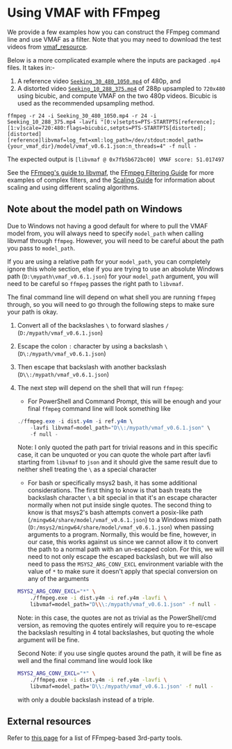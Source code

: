 # Using VMAF with FFmpeg

We provide a few examples how you can construct the FFmpeg command line and use VMAF as a filter. Note that you may need to download the test videos from [vmaf_resource](https://github.com/Netflix/vmaf_resource/tree/master/python/test/resource).

Below is a more complicated example where the inputs are packaged `.mp4` files. It takes in:- 
1. A reference video [`Seeking_30_480_1050.mp4`](https://github.com/Netflix/vmaf_resource/blob/master/python/test/resource/mp4/Seeking_30_480_1050.mp4) of 480p, and 
2. A distorted video [`Seeking_10_288_375.mp4`](https://github.com/Netflix/vmaf_resource/blob/master/python/test/resource/mp4/Seeking_10_288_375.mp4) of 288p upsampled to `720x480` using bicubic, and compute VMAF on the two 480p videos. Bicubic is used as the recommended upsampling method.

```shell script
ffmpeg -r 24 -i Seeking_30_480_1050.mp4 -r 24 -i Seeking_10_288_375.mp4 -lavfi "[0:v]setpts=PTS-STARTPTS[reference]; [1:v]scale=720:480:flags=bicubic,setpts=PTS-STARTPTS[distorted]; [distorted][reference]libvmaf=log_fmt=xml:log_path=/dev/stdout:model_path={your_vmaf_dir}/model/vmaf_v0.6.1.json:n_threads=4" -f null -
```

The expected output is `[libvmaf @ 0x7fb5b672bc00] VMAF score: 51.017497`

See the [FFmpeg's guide to libvmaf](https://ffmpeg.org/ffmpeg-filters.html#libvmaf), the [FFmpeg Filtering Guide](https://trac.ffmpeg.org/wiki/FilteringGuide) for more examples of complex filters, and the [Scaling Guide](https://trac.ffmpeg.org/wiki/Scaling) for information about scaling and using different scaling algorithms.

## Note about the model path on Windows

Due to Windows not having a good default for where to pull the VMAF model from, you will always need to specify `model_path` when calling libvmaf through `ffmpeg`. However, you will need to be careful about the path you pass to `model_path`.

If you are using a relative path for your `model_path`, you can completely ignore this whole section, else if you are trying to use an absolute Windows path (`D:\mypath\vmaf_v0.6.1.json`) for your `model_path` argument, you will need to be careful so `ffmpeg` passes the right path to `libvmaf`.

The final command line will depend on what shell you are running `ffmpeg` through, so you will need to go through the following steps to make sure your path is okay.

1. Convert all of the backslashes `\` to forward slashes `/` (`D:/mypath/vmaf_v0.6.1.json`)
2. Escape the colon `:` character by using a backslash `\` (`D\:/mypath/vmaf_v0.6.1.json`)
3. Then escape that backslash with another backslash (`D\\:/mypath/vmaf_v0.6.1.json`)
4. The next step will depend on the shell that will run `ffmpeg`:
    - For PowerShell and Command Prompt, this will be enough and your final `ffmpeg` command line will look something like
    ```powershell
    ./ffmpeg.exe -i dist.y4m -i ref.y4m \
        -lavfi libvmaf=model_path="D\\:/mypath/vmaf_v0.6.1.json" \
        -f null -
    ```
    Note: I only quoted the path part for trivial reasons and in this specific case, it can be unquoted or you can quote the whole part after lavfi starting from `libvmaf` to `json` and it should give the same result due to neither shell treating the `\` as a special character

    - For bash or specifically msys2 bash, it has some additional considerations. The first thing to know is that bash treats the backslash character `\` a bit special in that it's an escape character normally when not put inside single quotes. The second thing to know is that msys2's bash attempts convert a posix-like path (`/mingw64/share/model/vmaf_v0.6.1.json`) to a Windows mixed path (`D:/msys2/mingw64/share/model/vmaf_v0.6.1.json`) when passing arguments to a program. Normally, this would be fine, however, in our case, this works against us since we cannot allow it to convert the path to a normal path with an un-escaped colon. For this, we will need to not only escape the escaped backslash, but we will also need to pass the `MSYS2_ARG_CONV_EXCL` environment variable with the value of `*` to make sure it doesn't apply that special conversion on any of the arguments

    ```bash
    MSYS2_ARG_CONV_EXCL="*" \
        ./ffmpeg.exe -i dist.y4m -i ref.y4m -lavfi \
        libvmaf=model_path="D\\\:/mypath/vmaf_v0.6.1.json" -f null -
    ```

    Note: in this case, the quotes are not as trivial as the PowerShell/cmd version, as removing the quotes entirely will require you to re-escape the backslash resulting in 4 total backslashes, but quoting the whole argument will be fine.

    Second Note: if you use single quotes around the path, it will be fine as well and the final command line would look like

    ```bash
    MSYS2_ARG_CONV_EXCL="*" \
        ./ffmpeg.exe -i dist.y4m -i ref.y4m -lavfi \
        libvmaf=model_path='D\\:/mypath/vmaf_v0.6.1.json' -f null -
    ```

    with only a double backslash instead of a triple.

## External resources

Refer to [this page](external_resource.md) for a list of FFmpeg-based 3rd-party tools.
